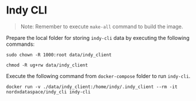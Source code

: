 # Indy CLI

> Note: Remember to execute `make-all` command to build the image.

Prepare the local folder for storing `indy-cli` data by executing the following commands:

```
sudo chown -R 1000:root data/indy_client
```

```
chmod -R ug+rw data/indy_client
```

Execute the following command from `docker-compose` folder to run `indy-cli`.

```
docker run -v ./data/indy_client:/home/indy/.indy_client --rm -it nordxdataspace/indy_cli indy-cli
```
